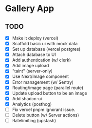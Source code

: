 # Gallery App

## TODO

- [x] Make it deploy (vercel)
- [x] Scaffold basic ui with mock data
- [x] Set up database (vercel postgres)
- [x] Attach database to UI
- [x] Add authentication (w/ clerk)
- [x] Add image upload
- [x] "taint" (server-only)
- [x] Use Next/Image component
- [x] Error management (w/ Sentry)
- [x] Routing/image page (parallel route)
- [x] Update upload button to be an image 
- [x] Add shadcn-ui 
- [x] Analytics (posthog)
- [ ] Fix vercel pnpm ignorant issue.  
- [ ] Delete button (w/ Server actions)
- [ ] Ratelimiting (upstash)
